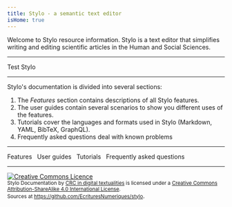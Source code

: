 ```yaml
---
title: Stylo - a semantic text editor
isHome: true
---
```



Welcome to Stylo resource information. Stylo is a text editor that simplifies writing and editing scientific articles in the Human and Social Sciences.

---

<link-button href="https://stylo.huma-num.fr" size="small" color="default">Test Stylo</link-button> &nbsp;

---

Stylo's documentation is divided into several sections:
1. The _Features_ section contains descriptions of all Stylo features.
2. The user guides contain several scenarios to show you different uses of the features.
3. Tutorials cover the languages and formats used in Stylo (Markdown, YAML, BibTeX, GraphQL).
4. Frequently asked questions deal with known problems

---

<link-button href="/fr/fonctionnalites" size="small" color="default">Features</link-button> &nbsp;
<link-button href="/fr/guides_utilisation" size="small" color="default">User guides</link-button> &nbsp;
<link-button href="/fr/tutoriels" size="small" color="default">Tutorials</link-button> &nbsp;
<link-button href="/fr/faq" size="small" color="default">Frequently asked questions</link-button> &nbsp;

---

<a rel="license" href="http://creativecommons.org/licenses/by-sa/4.0/"><img alt="Creative Commons Licence" style="border-width:0" src="https://i.creativecommons.org/l/by-sa/4.0/88x31.png" /></a><br /><small><span xmlns:dct="http://purl.org/dc/terms/" property="dct:title">Stylo Documentation</span> by <a xmlns:cc="http://creativecommons.org/ns#" href="http://ecrituresnumeriques.ca/" property="cc:attributionName" rel="cc:attributionURL">CRC in digital textualities</a> is licensed under a <a rel="license" href="http://creativecommons.org/licenses/by-sa/4.0/">Creative Commons Attribution-ShareAlike 4.0 International License</a>. <br />Sources at <a xmlns:dct="http://purl.org/dc/terms/" href="https://github.com/EcrituresNumeriques/stylo/tree/master/docs" rel="dct:source">https://github.com/EcrituresNumeriques/stylo</a></small>.
